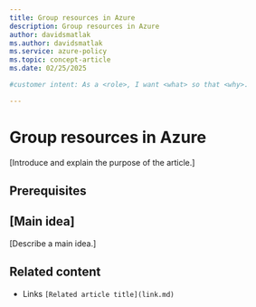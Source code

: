 ```yaml
---
title: Group resources in Azure
description: Group resources in Azure
author: davidsmatlak
ms.author: davidsmatlak
ms.service: azure-policy
ms.topic: concept-article
ms.date: 02/25/2025

#customer intent: As a <role>, I want <what> so that <why>.

---
```


<!-- --------------------------------------

- Use this template with pattern instructions for:

Concept

- Before you sign off or merge:

Remove all comments except the customer intent.

-->

# Group resources in Azure


<!-- Required: Article headline - H1

Identify the product, service, or feature the
article covers.

-->

[Introduce and explain the purpose of the article.]

<!-- Required: Introductory paragraphs (no heading)

Write a brief introduction that can help the user
determine whether the article is relevant for them
and to describe the concept the article covers.

For definitive concepts, it's better to lead with a
sentence in the form, "X is a (type of) Y that does Z."

-->

## Prerequisites

<!--Optional: Prerequisites - H2

If this section is needed, make "Prerequisites" your
first H2 in the article.

Use clear and unambiguous language and use
an unordered list format.

-->

## [Main idea]

[Describe a main idea.]

<!-- Required: Main ideas - H2

Use one or more H2 sections to describe the main ideas
of the concept.

Follow each H2 heading with a sentence about how
the section contributes to the whole. Then, describe
the concept's critical features as you define what it is.

-->

## Related content

- Links `[Related article title](link.md)`


<!-- Optional: Related content - H2

Consider including a "Related content" H2 section that
lists links to 1 to 3 articles the user might find helpful.

-->

<!--

Remove all comments except the customer intent
before you sign off or merge to the main branch.

-->
